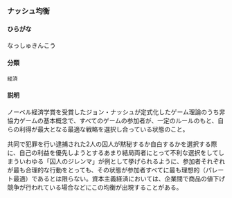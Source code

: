 <div style="display:none;">

## [あ行](securities-terms?id=あ行)
## [か行](securities-terms?id=か行)
## [さ行](securities-terms?id=さ行)
## [た行](securities-terms?id=た行)
## [な行](securities-terms?id=な行)

</div>

### ナッシュ均衡

#### ひらがな

なっしゅきんこう

#### 分類

`経済`

#### 説明

ノーベル経済学賞を受賞したジョン・ナッシュが定式化したゲーム理論のうち非協力ゲームの基本概念で、すべてのゲームの参加者が、一定のルールのもと、自らの利得が最大となる最適な戦略を選択し合っている状態のこと。
 
共同で犯罪を行い逮捕された2人の囚人が黙秘するか自白するかを選択する際に、自己の利益を優先しようとするあまり結局両者にとって不利な選択をしてしまういわゆる「囚人のジレンマ」が例として挙げられるように、参加者それぞれが最も合理的な行動をとっても、その状態が参加者すべてに最も理想的（パレート最適）であるとは限らない。資本主義経済においては、企業間で商品の値下げ競争が行われている場合などにこの均衡が出現することがある。

<div style="display:none;">

## [は行](securities-terms?id=は行)
## [ま行](securities-terms?id=ま行)
## [や行](securities-terms?id=や行)
## [ら行](securities-terms?id=ら行)
## [わ行](securities-terms?id=わ行)
## [英数字・記号](securities-terms?id=英数字・記号)

</div>

